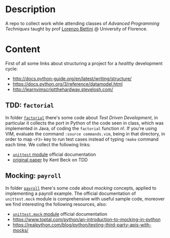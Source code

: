 
# Description

A repo to collect work while attending classes of *Advanced Programming Techniques* taught by 
prof [Lorenzo Bettini][bettini] @ University of Florence.

[bettini]:https://github.com/LorenzoBettini

# Content

First of all some links about structuring a project for a *healthy* development cycle:
- http://docs.python-guide.org/en/latest/writing/structure/
- https://docs.python.org/3/reference/datamodel.html
- http://learnvimscriptthehardway.stevelosh.com/

## TDD: `factorial`

In folder [`factorial`][fact:dir] there's some code about *Test Driven Development*, in particular it collects 
the port in Python of the code seen in class, which was implemented in Java, of coding the `factorial` function $n!$.
If you're using VIM, evaluate the command `:source commands.vim`, being in that directory, in order to map
`<F3>` key to run test cases instead of typing `!make` command each time. We collect the following links:
- [`unittest` module][doc:unittest] official documentation
- [original paper][beck] by Kent Beck on TDD


[doc:unittest]:https://docs.python.org/3/library/unittest.html
[beck]:https://web.archive.org/web/20150315073817/http://www.xprogramming.com/testfram.htm
[fact:dir]:https://github.com/massimo-nocentini/apt-unifi-course/tree/master/factorial

## Mocking: `payroll`

In folder [`payroll`][payroll:dir] there's some code about *mocking* concepts, applied to implementing a payroll example.
The official documentation of `unittest.mock` module is comprehensive with useful sample code, moreover we find interesting
the following resources,  also:
- [`unittest.mock` module][doc:unittest:mock] official documentation
- https://www.toptal.com/python/an-introduction-to-mocking-in-python
- https://realpython.com/blog/python/testing-third-party-apis-with-mocks/

[doc:unittest:mock]:https://docs.python.org/3/library/unittest.mock.html
[payroll:dir]:https://github.com/massimo-nocentini/apt-unifi-course/tree/master/payroll
